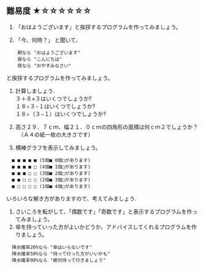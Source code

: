 ## 難易度 ★☆☆☆☆☆☆

1. 「おはようございます」と挨拶するプログラムを作ってみましょう。

1. 「今、何時？」 と聞いて、  
```
    朝なら "おはようございます"
    昼なら "こんにちは"
    夜なら "おやすみなさい"
```
  と挨拶するプログラムを作ってみましょう。

1. 計算しましょう.   
  ３＋８×３はいくつでしょうか?  
  １８÷３−１はいくつでしょうか?  
  １８÷（３−１）はいくつでしょうか?  

1. 高さ２９．７ｃｍ、幅２１．０ｃｍの四角形の面積は何ｃｍ２でしょうか？
　（Ａ４の紙一枚の大きさです）

1. 横棒グラフを表示してみましょう。  
```
  ■ ■ ■ ■ ■ (5個■ 0個□があります)
  ■ ■ ■ ■ □ (4個■ 1個□があります)
  ■ ■ ■ □ □ (3個■ 2個□があります)
  ■ ■ □ □ □ (2個■ 3個□があります)
  ■ □ □ □ □ (1個■ 4個□があります)
```
いろいろな解き方がありますので、考えてみましょう.  

1. さいころを転がして、「偶数です」「奇数です」と表示するプログラムを作ってみましょう。
1. 傘を持っていった方がよいかどうか、アドバイスしてくれるプログラムを作りましょう。
```
  降水確率20%なら "傘はいらないです"
  降水確率50%なら "持って行った方がいいかも"
  降水確率90%なら "絶対持って行きましょう"
```
